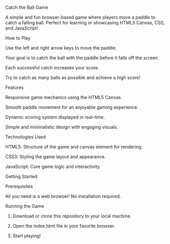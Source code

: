 Catch the Ball Game

A simple and fun browser-based game where players move a paddle to catch a falling ball. Perfect for learning or showcasing HTML5 Canvas, CSS, and JavaScript!

How to Play

Use the left and right arrow keys to move the paddle.

Your goal is to catch the ball with the paddle before it falls off the screen.

Each successful catch increases your score.

Try to catch as many balls as possible and achieve a high score!


Features

Responsive game mechanics using the HTML5 Canvas.

Smooth paddle movement for an enjoyable gaming experience.

Dynamic scoring system displayed in real-time.

Simple and minimalistic design with engaging visuals.


Technologies Used

HTML5: Structure of the game and canvas element for rendering.

CSS3: Styling the game layout and appearance.

JavaScript: Core game logic and interactivity.


Getting Started

Prerequisites

All you need is a web browser! No installation required.

Running the Game

1. Download or clone this repository to your local machine.


2. Open the index.html file in your favorite browser.


3. Start playing!
